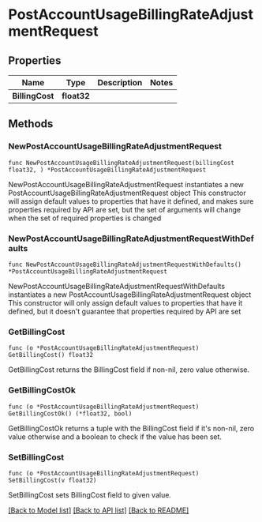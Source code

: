 # PostAccountUsageBillingRateAdjustmentRequest

## Properties

Name | Type | Description | Notes
------------ | ------------- | ------------- | -------------
**BillingCost** | **float32** |  | 

## Methods

### NewPostAccountUsageBillingRateAdjustmentRequest

`func NewPostAccountUsageBillingRateAdjustmentRequest(billingCost float32, ) *PostAccountUsageBillingRateAdjustmentRequest`

NewPostAccountUsageBillingRateAdjustmentRequest instantiates a new PostAccountUsageBillingRateAdjustmentRequest object
This constructor will assign default values to properties that have it defined,
and makes sure properties required by API are set, but the set of arguments
will change when the set of required properties is changed

### NewPostAccountUsageBillingRateAdjustmentRequestWithDefaults

`func NewPostAccountUsageBillingRateAdjustmentRequestWithDefaults() *PostAccountUsageBillingRateAdjustmentRequest`

NewPostAccountUsageBillingRateAdjustmentRequestWithDefaults instantiates a new PostAccountUsageBillingRateAdjustmentRequest object
This constructor will only assign default values to properties that have it defined,
but it doesn't guarantee that properties required by API are set

### GetBillingCost

`func (o *PostAccountUsageBillingRateAdjustmentRequest) GetBillingCost() float32`

GetBillingCost returns the BillingCost field if non-nil, zero value otherwise.

### GetBillingCostOk

`func (o *PostAccountUsageBillingRateAdjustmentRequest) GetBillingCostOk() (*float32, bool)`

GetBillingCostOk returns a tuple with the BillingCost field if it's non-nil, zero value otherwise
and a boolean to check if the value has been set.

### SetBillingCost

`func (o *PostAccountUsageBillingRateAdjustmentRequest) SetBillingCost(v float32)`

SetBillingCost sets BillingCost field to given value.



[[Back to Model list]](../README.md#documentation-for-models) [[Back to API list]](../README.md#documentation-for-api-endpoints) [[Back to README]](../README.md)


